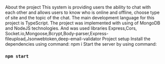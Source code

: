 About the project
This system is providing users the ability to chat with each other and allows users to know who is online and offline, choose type of site and the topic of the chat. The main development language for this project is TypeScript. The project was implemented with using of MongoDB and NodeJS technologies. And was used libraries Express,Cors, 
  Socket.io,Mongoose,Bcrypt,Body-parser,Express-fileupload,Jsonwebtoken,deep-email-validator
Project setup
Install the dependencies using command:
npm i
Start the server by using command:
### `npm start`
